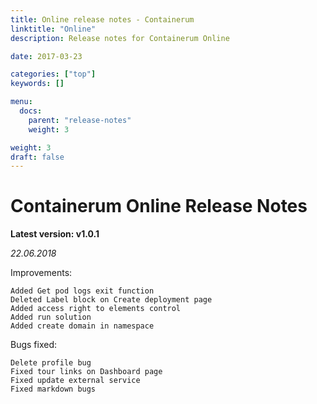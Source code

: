 ```yaml
---
title: Online release notes - Containerum
linktitle: "Online"
description: Release notes for Containerum Online

date: 2017-03-23

categories: ["top"]
keywords: []

menu:
  docs:
    parent: "release-notes"
    weight: 3

weight: 3
draft: false
---
```



# Containerum Online Release Notes

**Latest version: v1.0.1**

_22.06.2018_

Improvements:

    Added Get pod logs exit function
    Deleted Label block on Create deployment page
    Added access right to elements control
    Added run solution
    Added create domain in namespace

Bugs fixed:

    Delete profile bug
    Fixed tour links on Dashboard page
    Fixed update external service
    Fixed markdown bugs
